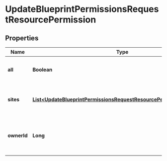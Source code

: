 

# UpdateBlueprintPermissionsRequestResourcePermission


## Properties

| Name | Type | Description | Notes |
|------------ | ------------- | ------------- | -------------|
|**all** | **Boolean** | Set to true to grant access to all groups |  [optional] |
|**sites** | [**List&lt;UpdateBlueprintPermissionsRequestResourcePermissionSitesInner&gt;**](UpdateBlueprintPermissionsRequestResourcePermissionSitesInner.md) | Array of objects identifying groups with access |  [optional] |
|**ownerId** | **Long** | User ID, can be used to change blueprint owner. |  [optional] |



